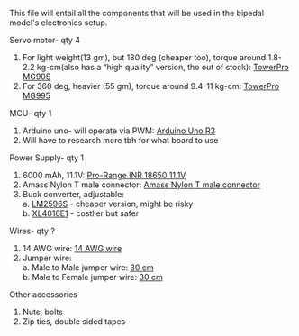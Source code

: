 This file will entail all the components that will be used in the bipedal model's electronics setup.

Servo motor- qty 4
  1.	For light weight(13 gm), but 180 deg (cheaper too), torque around 1.8-2.2 kg-cm(also has a “high quality” version, tho out of stock): [TowerPro MG90S](https://robu.in/product/towerpro-mg90s-mini-digital-servo-motor-180-rotation-standard-quality/) 
  2.	For 360 deg, heavier (55 gm), torque around 9.4-11 kg-cm: [TowerPro MG995](https://robu.in/product/towerpro-mg995-continuous-rotation-360-metal-gear-servo-motor-9-2kg/)

MCU- qty 1
1.	Arduino uno- will operate via PWM: [Arduino Uno R3](https://robu.in/product/arduino-uno-r3/)
2.	Will have to research more tbh for what board to use

Power Supply- qty 1
1.	6000 mAh, 11.1V: [Pro-Range INR 18650 11.1V](https://robu.in/product/11-1v-2000mah-3c-3s1p-li-ion-battery-pack/)
2.	Amass Nylon T male connector: [Amass Nylon T male connector](https://robu.in/product/nylon-t-style-male-connector-with-insulating-cap-1pcs/)
3.	Buck converter, adjustable:  
	a. [LM2596S](https://robu.in/product/lm2596s-with-smd-led-dc-dc-step-down-power-supply) - cheaper version, might be risky  
  	b. [XL4016E1](https://robu.in/product/xl4016e1-200w-step-down-power-supply-module/#tab-description) - costlier but safer

Wires- qty ?
1.	14 AWG wire: [14 AWG wire](https://robu.in/product/14awg-solid-core-insulated-wire-silicone-black/)
2.	Jumper wire:  
	a. Male to Male jumper wire: [30 cm](https://robu.in/product/male-to-male-jumper-wires-40-pin-30cm/)  
	b. Male to Female jumper wire: [30 cm](https://robu.in/product/male-to-female-jumper-wires-40-pin-30cm/)

Other accessories 
1.	Nuts, bolts
2.	Zip ties, double sided tapes
